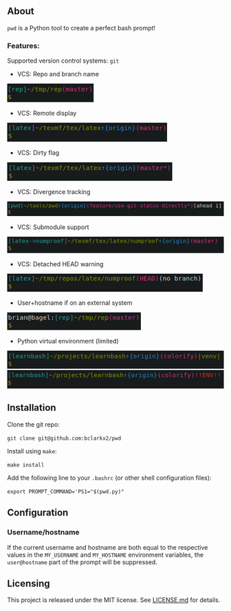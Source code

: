 ## About

`pwd` is a Python tool to create a perfect bash prompt!

### Features:

Supported version control systems: `git`

- VCS: Repo and branch name

![repo-branch-name-example](https://raw.githubusercontent.com/bclarkx2/pwd/media/doc/img/repo_branch_name.png)

- VCS: Remote display

![remote-example](https://raw.githubusercontent.com/bclarkx2/pwd/media/doc/img/remote.png)

- VCS: Dirty flag

![dirty-flag-example](https://raw.githubusercontent.com/bclarkx2/pwd/media/doc/img/dirty_flag.png)

- VCS: Divergence tracking

![divergence-example](https://raw.githubusercontent.com/bclarkx2/pwd/media/doc/img/divergence.png)

- VCS: Submodule support

![submodule-example](https://raw.githubusercontent.com/bclarkx2/pwd/media/doc/img/submodule.png)

- VCS: Detached HEAD warning

![detached-head-example](https://raw.githubusercontent.com/bclarkx2/pwd/media/doc/img/detached_head.png)


- User+hostname if on an external system

![identity-example](https://raw.githubusercontent.com/bclarkx2/pwd/media/doc/img/identity.png)


- Python virtual environment (limited)

![venv-example](https://raw.githubusercontent.com/bclarkx2/pwd/media/doc/img/venv.png)
![missing-venv-example](https://raw.githubusercontent.com/bclarkx2/pwd/media/doc/img/missing_venv.png)


## Installation

Clone the git repo:

`git clone git@github.com:bclarkx2/pwd`


Install using `make`:

`make install`


Add the following line to your `.bashrc` (or other shell configuration files):

`export PROMPT_COMMAND='PS1="$(pwd.py)"`


## Configuration

### Username/hostname
If the current username and hostname are both equal to the respective values in the `MY_USERNAME` and `MY_HOSTNAME` environment variables, the `user@hostname` part of the prompt will be suppressed.

## Licensing
This project is released under the MIT license. See [LICENSE.md](LICENSE.md) for details.
